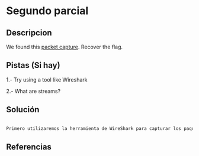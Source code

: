 # Segundo parcial

## Descripcion

We found this [packet capture](https://jupiter.challenges.picoctf.org/static/483e50268fe7e015c49caf51a69063d0/capture.pcap). Recover the flag.

## Pistas (Si hay)

1.- Try using a tool like Wireshark

2.- What are streams?

## Solución

``` Bash

Primero utilizaremos la herramienta de WireShark para capturar los paquetes, abrimos le archivo descargado con la herramienta y damos un click derecho a un protocolo UDP (Porque son los que mas hay) y desde ahi podemos analizar todas las strings que hay y podemos buscar la bandera desde ahi

```

## Referencias